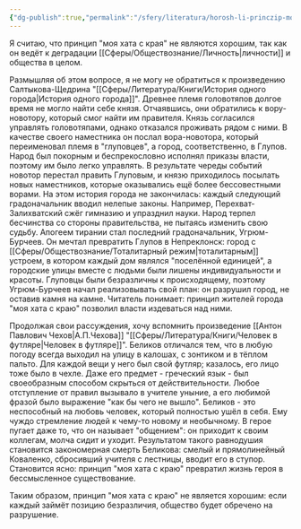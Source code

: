 ```yaml
---
{"dg-publish":true,"permalink":"/sfery/literatura/horosh-li-princzip-moya-hata-s-krayu/","tags":["book"]}
---
```


Я считаю, что принцип "моя хата с края" не являются хорошим, так как он ведёт к деградации [[Сферы/Обществознание/Личность\|личности]] и общества в целом.

Размышляя об этом вопросе, я не могу не обратиться к произведению Салтыкова-Щедрина "[[Сферы/Литература/Книги/История одного города\|История одного города]]". Древнее племя головотяпов долгое время не могло найти себе князя. Отчаявшись, они обратились к вору-новотору, который смог найти им правителя. Князь согласился управлять головотяпами, однако отказался проживать рядом с ними. В качестве своего наместника он послал вора-новотора, который переименовал племя в "глуповцев", а город, соответственно, в Глупов. Народ был покорным и беспрекословно исполнял приказы власти, поэтому им было легко управлять. В результате череды событий новотор перестал править Глуповым, и князю приходилось посылать новых наместников, которые оказывались ещё более бессовестными ворами. На этом история города не закончилась: каждый следующий градоначальник вводил нелепые законы. Например, Перехват-Залихватский сжёг гимназию и упразднил науки. Народ терпел бесчинства со стороны правительства, не пытаясь изменить свою судьбу. Апогеем тирании стал последний градоначальник, Угрюм-Бурчеев. Он мечтал превратить Глупов в Непреклонск: город с [[Сферы/Обществознание/Тоталитарный режим\|тоталитарным]] устроем, в котором каждый дом являлся "поселённой единицей", а городские улицы вместе с людьми были лишены индивидуальности и красоты. Глуповцы были безразличны к происходящему, поэтому Угрюм-Бурчеев начал реализовывать свой план: он разрушил город, не оставив камня на камне. Читатель понимает: принцип жителей города "моя хата с краю" позволил власти издеваться над ними. 

Продолжая свои рассуждения, хочу вспомнить произведение [[Антон Павлович Чехов\|А.П.Чехова]] "[[Сферы/Литература/Книги/Человек в футляре\|Человек в футляре]]". Беликов отличался тем, что в любую погоду всегда выходил на улицу в калошах, с зонтиком и в тёплом пальто. Для каждой вещи у него был свой футляр; казалось, его лицо тоже было в чехле. Даже его предмет - греческий язык - был своеобразным способом скрыться от действительности. Любое отступление от правил вызывало в учителе уныние, а его любимой фразой было выражение "как бы чего не вышло". Беликов - это неспособный на любовь человек, который полностью ушёл в себя. Ему чуждо стремление людей к чему-то новому и необычному. В герое пугает даже то, что он называет "общением": он приходит к своим коллегам, молча сидит и уходит. Результатом такого равнодушия становится закономерная смерть Беликова: смелый и прямолинейный Коваленко, сбросивший учителя с лестницы, вводит его в ступор. Становится ясно: принцип "моя хата с краю" превратил жизнь героя в бессмысленное существование. 

Таким образом, принцип "моя хата с краю" не является хорошим: если каждый займёт позицию безразличия, общество будет обречено на разрушение.

